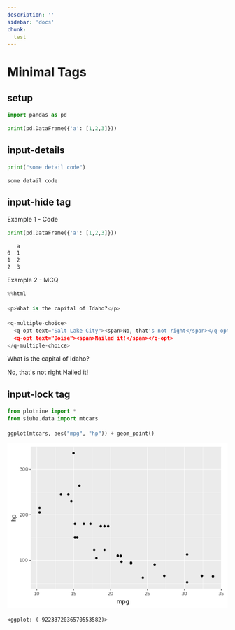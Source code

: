 ```yaml
---
description: ''
sidebar: 'docs'
chunk: 
  test
---
```

# Minimal Tags

## setup


```python
import pandas as pd
```


```python
print(pd.DataFrame({'a': [1,2,3]}))
```

## input-details


```python
print("some detail code")
```

    some detail code


## input-hide tag

Example 1 - Code


```python
print(pd.DataFrame({'a': [1,2,3]}))
```

       a
    0  1
    1  2
    2  3


Example 2 - MCQ


```python
%%html

<p>What is the capital of Idaho?</p>

<q-multiple-choice>
  <q-opt text="Salt Lake City"><span>No, that's not right</span></q-opt>
  <q-opt text="Boise"><span>Nailed it!</span></q-opt>  
</q-multiple-choice>

```



<p>What is the capital of Idaho?</p>

<q-multiple-choice>
  <q-opt text="Salt Lake City"><span>No, that's not right</span></q-opt>
  <q-opt text="Boise"><span>Nailed it!</span></q-opt>  
</q-multiple-choice>



## input-lock tag


```python
from plotnine import *
from siuba.data import mtcars

ggplot(mtcars, aes("mpg", "hp")) + geom_point()
```


![png](01-minimal-tags_files/01-minimal-tags_13_0.png)





    <ggplot: (-9223372036570553582)>


